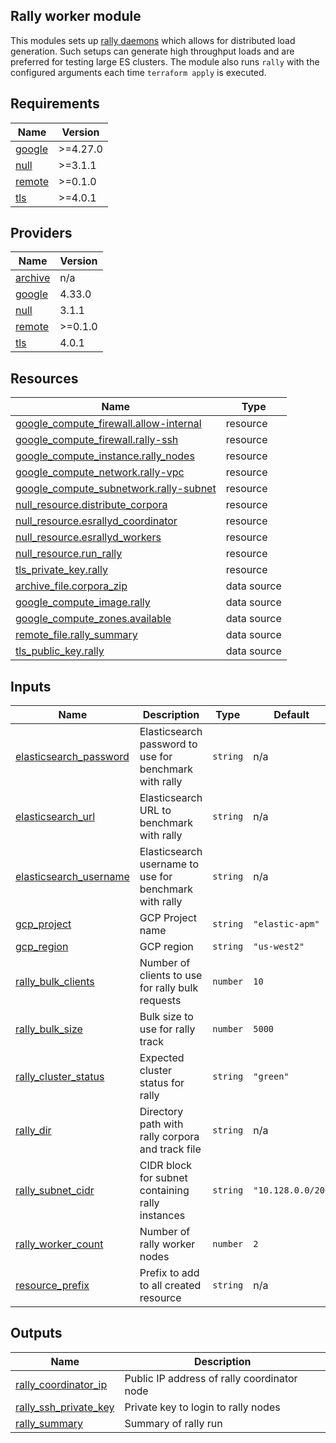 <!-- BEGIN_TF_DOCS -->
## Rally worker module

This modules sets up [rally daemons](https://esrally.readthedocs.io/en/stable/rally_daemon.html) which allows for distributed load generation. Such setups can generate high throughput loads and are preferred for testing large ES clusters. The module also runs `rally` with the configured arguments each time `terraform apply` is executed.

## Requirements

| Name | Version |
|------|---------|
| <a name="requirement_google"></a> [google](#requirement\_google) | >=4.27.0 |
| <a name="requirement_null"></a> [null](#requirement\_null) | >=3.1.1 |
| <a name="requirement_remote"></a> [remote](#requirement\_remote) | >=0.1.0 |
| <a name="requirement_tls"></a> [tls](#requirement\_tls) | >=4.0.1 |

## Providers

| Name | Version |
|------|---------|
| <a name="provider_archive"></a> [archive](#provider\_archive) | n/a |
| <a name="provider_google"></a> [google](#provider\_google) | 4.33.0 |
| <a name="provider_null"></a> [null](#provider\_null) | 3.1.1 |
| <a name="provider_remote"></a> [remote](#provider\_remote) | >=0.1.0 |
| <a name="provider_tls"></a> [tls](#provider\_tls) | 4.0.1 |

## Resources

| Name | Type |
|------|------|
| [google_compute_firewall.allow-internal](https://registry.terraform.io/providers/hashicorp/google/latest/docs/resources/compute_firewall) | resource |
| [google_compute_firewall.rally-ssh](https://registry.terraform.io/providers/hashicorp/google/latest/docs/resources/compute_firewall) | resource |
| [google_compute_instance.rally_nodes](https://registry.terraform.io/providers/hashicorp/google/latest/docs/resources/compute_instance) | resource |
| [google_compute_network.rally-vpc](https://registry.terraform.io/providers/hashicorp/google/latest/docs/resources/compute_network) | resource |
| [google_compute_subnetwork.rally-subnet](https://registry.terraform.io/providers/hashicorp/google/latest/docs/resources/compute_subnetwork) | resource |
| [null_resource.distribute_corpora](https://registry.terraform.io/providers/hashicorp/null/latest/docs/resources/resource) | resource |
| [null_resource.esrallyd_coordinator](https://registry.terraform.io/providers/hashicorp/null/latest/docs/resources/resource) | resource |
| [null_resource.esrallyd_workers](https://registry.terraform.io/providers/hashicorp/null/latest/docs/resources/resource) | resource |
| [null_resource.run_rally](https://registry.terraform.io/providers/hashicorp/null/latest/docs/resources/resource) | resource |
| [tls_private_key.rally](https://registry.terraform.io/providers/hashicorp/tls/latest/docs/resources/private_key) | resource |
| [archive_file.corpora_zip](https://registry.terraform.io/providers/hashicorp/archive/latest/docs/data-sources/file) | data source |
| [google_compute_image.rally](https://registry.terraform.io/providers/hashicorp/google/latest/docs/data-sources/compute_image) | data source |
| [google_compute_zones.available](https://registry.terraform.io/providers/hashicorp/google/latest/docs/data-sources/compute_zones) | data source |
| [remote_file.rally_summary](https://registry.terraform.io/providers/tenstad/remote/latest/docs/data-sources/file) | data source |
| [tls_public_key.rally](https://registry.terraform.io/providers/hashicorp/tls/latest/docs/data-sources/public_key) | data source |

## Inputs

| Name | Description | Type | Default | Required |
|------|-------------|------|---------|:--------:|
| <a name="input_elasticsearch_password"></a> [elasticsearch\_password](#input\_elasticsearch\_password) | Elasticsearch password to use for benchmark with rally | `string` | n/a | yes |
| <a name="input_elasticsearch_url"></a> [elasticsearch\_url](#input\_elasticsearch\_url) | Elasticsearch URL to benchmark with rally | `string` | n/a | yes |
| <a name="input_elasticsearch_username"></a> [elasticsearch\_username](#input\_elasticsearch\_username) | Elasticsearch username to use for benchmark with rally | `string` | n/a | yes |
| <a name="input_gcp_project"></a> [gcp\_project](#input\_gcp\_project) | GCP Project name | `string` | `"elastic-apm"` | no |
| <a name="input_gcp_region"></a> [gcp\_region](#input\_gcp\_region) | GCP region | `string` | `"us-west2"` | no |
| <a name="input_rally_bulk_clients"></a> [rally\_bulk\_clients](#input\_rally\_bulk\_clients) | Number of clients to use for rally bulk requests | `number` | `10` | no |
| <a name="input_rally_bulk_size"></a> [rally\_bulk\_size](#input\_rally\_bulk\_size) | Bulk size to use for rally track | `number` | `5000` | no |
| <a name="input_rally_cluster_status"></a> [rally\_cluster\_status](#input\_rally\_cluster\_status) | Expected cluster status for rally | `string` | `"green"` | no |
| <a name="input_rally_dir"></a> [rally\_dir](#input\_rally\_dir) | Directory path with rally corpora and track file | `string` | n/a | yes |
| <a name="input_rally_subnet_cidr"></a> [rally\_subnet\_cidr](#input\_rally\_subnet\_cidr) | CIDR block for subnet containing rally instances | `string` | `"10.128.0.0/20"` | no |
| <a name="input_rally_worker_count"></a> [rally\_worker\_count](#input\_rally\_worker\_count) | Number of rally worker nodes | `number` | `2` | no |
| <a name="input_resource_prefix"></a> [resource\_prefix](#input\_resource\_prefix) | Prefix to add to all created resource | `string` | n/a | yes |

## Outputs

| Name | Description |
|------|-------------|
| <a name="output_rally_coordinator_ip"></a> [rally\_coordinator\_ip](#output\_rally\_coordinator\_ip) | Public IP address of rally coordinator node |
| <a name="output_rally_ssh_private_key"></a> [rally\_ssh\_private\_key](#output\_rally\_ssh\_private\_key) | Private key to login to rally nodes |
| <a name="output_rally_summary"></a> [rally\_summary](#output\_rally\_summary) | Summary of rally run |
<!-- END_TF_DOCS -->